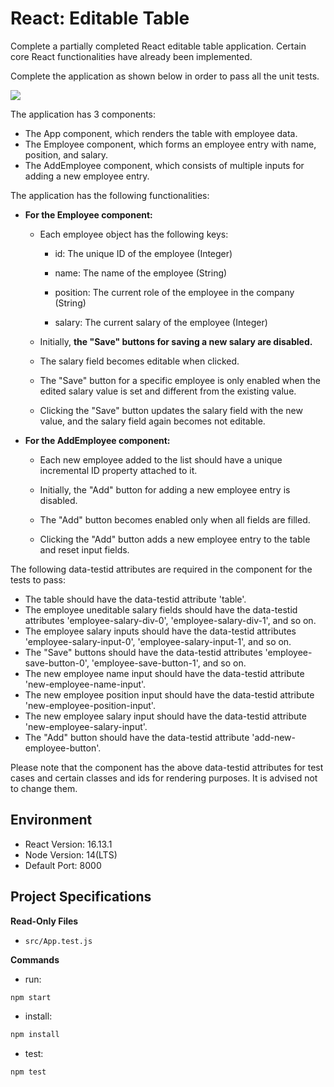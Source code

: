 # React: Editable Table

Complete a partially completed React editable table application. Certain core React functionalities have already been implemented. 

Complete the application as shown below in order to pass all the unit tests.

![](https://hrcdn.net/s3_pub/istreet-assets/dDSNzZSlzAKqWzyDEU1LtQ/editable_table.gif)

The application has 3 components:

*   The App component, which renders the table with employee data.
*   The Employee component, which forms an employee entry with name, position, and salary.
*   The AddEmployee component, which consists of multiple inputs for adding a new employee entry.

The application has the following functionalities:

*   **For the Employee component:**

    *   Each employee object has the following keys:

        *   id: The unique ID of the employee (Integer)

        *   name: The name of the employee (String)

        *   position: The current role of the employee in the company (String)

        *   salary: The current salary of the employee (Integer)

    *   Initially, **the "Save" buttons for saving a new salary are disabled.**

    *   The salary field becomes editable when clicked.

    *   The "Save" button for a specific employee is only enabled when the edited salary value is set and different from the existing value.

    *   Clicking the "Save" button updates the salary field with the new value, and the salary field again becomes not editable.

*   **For the AddEmployee component:**

    *   Each new employee added to the list should have a unique incremental ID property attached to it.

    *   Initially, the "Add" button for adding a new employee entry is disabled.

    *   The "Add" button becomes enabled only when all fields are filled.

    *   Clicking the "Add" button adds a new employee entry to the table and reset input fields.

The following data-testid attributes are required in the component for the tests to pass:

*   The table should have the data-testid attribute 'table'.
*   The employee uneditable salary fields should have the data-testid attributes 'employee-salary-div-0', 'employee-salary-div-1', and so on.
*   The employee salary inputs should have the data-testid attributes 'employee-salary-input-0', 'employee-salary-input-1', and so on.
*   The "Save" buttons should have the data-testid attributes 'employee-save-button-0', 'employee-save-button-1', and so on.
*   The new employee name input should have the data-testid attribute 'new-employee-name-input'.
*   The new employee position input should have the data-testid attribute 'new-employee-position-input'.
*   The new employee salary input should have the data-testid attribute 'new-employee-salary-input'.
*   The "Add" button should have the data-testid attribute 'add-new-employee-button'.

Please note that the component has the above data-testid attributes for test cases and certain classes and ids for rendering purposes. It is advised not to change them.

## Environment 

- React Version: 16.13.1
- Node Version: 14(LTS)
- Default Port: 8000

## Project Specifications 

**Read-Only Files**
- `src/App.test.js`

**Commands**
- run: 
```bash
npm start
```
- install: 
```bash
npm install
```
- test: 
```bash
npm test
```
